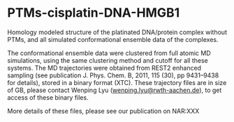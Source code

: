 # PTMs-cisplatin-DNA-HMGB1

Homology modeled structure of the platinated DNA/protein complex without PTMs, and all simulated conformational ensemble data of the complexes.

The conformational ensemble data were clustered from full atomic MD simulations, using the same clustering method and cutoff for all these systems.
The MD trajectories were obtained from REST2 enhanced sampling (see publication J. Phys. Chem. B, 2011, 115 (30), pp 9431–9438
for details), stored in a binary format (XTC).
These trajectory files are in size of GB, please contact Wenping Lyu (wenping.lyu@rwth-aachen.de), to get access of these binary files.

More details of these files, please see our publication on NAR:XXX

